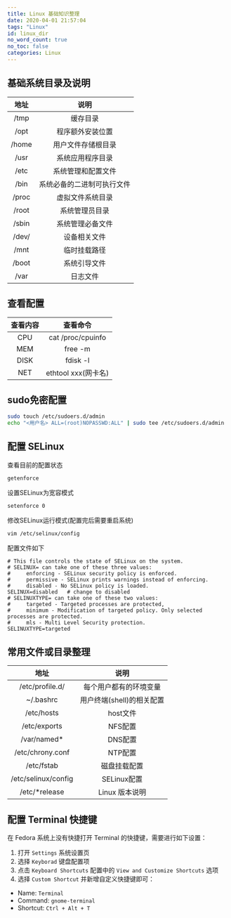 ```yaml
---
title: Linux 基础知识整理
date: 2020-04-01 21:57:04
tags: "Linux"
id: linux_dir
no_word_count: true
no_toc: false
categories: Linux
---
```


## 基础系统目录及说明

|地址|说明|
|:---:|:---:|
|/tmp|缓存目录|
|/opt|程序额外安装位置|
|/home|用户文件存储根目录|
|/usr|系统应用程序目录|
|/etc|系统管理和配置文件|
|/bin|系统必备的二进制可执行文件|
|/proc|虚拟文件系统目录|
|/root|系统管理员目录|
|/sbin|系统管理必备文件|
|/dev/|设备相关文件|
|/mnt|临时挂载路径|
|/boot|系统引导文件|
|/var|日志文件|

## 查看配置

|查看内容|查看命令|
|:---:|:---:|
|CPU|cat /proc/cpuinfo|
|MEM|free -m|
|DISK|fdisk -l|
|NET|ethtool xxx(网卡名)|

## sudo免密配置

```bash
sudo touch /etc/sudoers.d/admin
echo "<用户名> ALL=(root)NOPASSWD:ALL" | sudo tee /etc/sudoers.d/admin
```

## 配置 SELinux

查看目前的配置状态

```bash
getenforce
```

设置SELinux为宽容模式
```bash
setenforce 0
```

修改SELinux运行模式(配置完后需要重启系统)
```bash
vim /etc/selinux/config
```

配置文件如下
```text
# This file controls the state of SELinux on the system.
# SELINUX= can take one of these three values:
#     enforcing - SELinux security policy is enforced.
#     permissive - SELinux prints warnings instead of enforcing.
#     disabled - No SELinux policy is loaded.
SELINUX=disabled   # change to disabled
# SELINUXTYPE= can take one of these two values:
#     targeted - Targeted processes are protected,
#     minimum - Modification of targeted policy. Only selected processes are protected.
#     mls - Multi Level Security protection.
SELINUXTYPE=targeted
```

## 常用文件或目录整理

|        地址         |        说明        |
|:-----------------:|:----------------:|
|  /etc/profile.d/  |   每个用户都有的环境变量    |
|     ~/.bashrc     | 用户终端(shell)的相关配置 |
|    /etc/hosts     |      host文件      |
|   /etc/exports    |      NFS配置       |
|    /var/named*    |      DNS配置       |
| /etc/chrony.conf  |      NTP配置       |
|    /etc/fstab     |      磁盘挂载配置      |
|/etc/selinux/config|    SELinux配置     |
|   /etc/*release   |    Linux 版本说明    |

## 配置 Terminal 快捷键

在 Fedora 系统上没有快捷打开 Terminal 的快捷键，需要进行如下设置：

1. 打开 `Settings` 系统设置页
2. 选择 `Keyborad` 键盘配置项
3. 点击 `Keyboard Shortcuts` 配置中的 `View and Customize Shortcuts` 选项 
4. 选择 `Custom Shortcut` 并新增自定义快捷键即可：

- Name: `Terminal`
- Command: `gnome-terminal`
- Shortcut: `Ctrl + Alt + T`